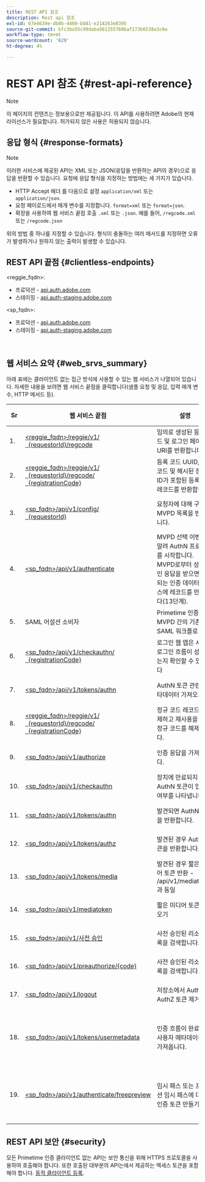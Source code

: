 ```yaml
---
title: REST API 참조
description: Rest api 참조
exl-id: 67e4639e-db0b-4400-bb81-e214263e8395
source-git-commit: bfc3ba55c99daba561255760baf273b6538a3c6e
workflow-type: tm+mt
source-wordcount: '629'
ht-degree: 4%

---
```


# REST API 참조 {#rest-api-reference}

>[!NOTE]
>
>이 페이지의 컨텐츠는 정보용으로만 제공됩니다. 이 API를 사용하려면 Adobe의 현재 라이선스가 필요합니다. 허가되지 않은 사용은 허용되지 않습니다.

## 응답 형식 {#response-formats}


>[!NOTE]
>
> 이러한 서비스에 제공된 API는 XML 또는 JSON(응답을 반환하는 API의 경우)으로 응답을 반환할 수 있습니다. 요청에 응답 형식을 지정하는 방법에는 세 가지가 있습니다.
>
>* HTTP Accept 헤더 를 다음으로 설정 `application/xml` 또는 `application/json`.
>* 요청 페이로드에서 매개 변수를 지정합니다. `format=xml` 또는 `format=json`.
>* 확장을 사용하여 웹 서비스 끝점 호출 `.xml` 또는 `.json`. 예를 들어, `/regcode.xml` 또는 `/regcode.json`
>
>위의 방법 중 하나를 지정할 수 있습니다. 형식이 충돌하는 여러 메서드를 지정하면 오류가 발생하거나 원하지 않는 출력이 발생할 수 있습니다.

## REST API 끝점 {#clientless-endpoints}

&lt;reggie_fqdn>:

* 프로덕션 - [api.auth.adobe.com](http://api.auth.adobe.com/)
* 스테이징 - [api.auth-staging.adobe.com](http://api.auth-staging.adobe.com/)

&lt;sp_fqdn>:

* 프로덕션 - [api.auth.adobe.com](http://api.auth.adobe.com/)
* 스테이징 - [api.auth-staging.adobe.com](http://api.auth-staging.adobe.com/)

</br>


## 웹 서비스 요약 {#web_srvs_summary}

아래 표에는 클라이언트 없는 접근 방식에 사용할 수 있는 웹 서비스가 나열되어 있습니다. 자세한 내용을 보려면 웹 서비스 끝점을 클릭합니다(샘플 요청 및 응답, 입력 매개 변수, HTTP 메서드 등).


| Sr | 웹 서비스 끝점 | 설명 | <!--[Diag.  </br>Ref](http://tve.helpdocsonline.com/api-reference-v2-test#illustration)-->. | 호스팅 위치 | 호출자 |
| --- | --- | --- | --- | --- | --- |
| 1. | [&lt;reggie_fqdn>/reggie/v1/  </br>  {requestorId}/regcode](/help/authentication/registration-code-request.md) | 임의로 생성된 등록 코드 및 로그인 페이지 URI를 반환합니다. | 2 | Adobe  </br>코드 서비스 등록 | 스마트 장치 |
| 2. | [&lt;reggie_fqdn>/reggie/v1/  </br>  {requestorId}/regcode/  </br>  {registrationCode}](/help/authentication/return-registration-record.md) | 등록 코드 UUID, 등록 코드 및 해시된 장치 ID가 포함된 등록 코드 레코드를 반환합니다. | 8 | Adobe  </br>코드 서비스 등록 | Primetime 인증 |
| 3. | [&lt;sp_fqdn>/api/v1/config/  </br>  {requestorId}](/help/authentication/provide-mvpd-list.md) | 요청자에 대해 구성된 MVPD 목록을 반환합니다. | 5 | Adobe  </br>Primetime  </br>인증  </br>서비스 | 로그인  </br>웹  </br>앱 |
| 4. | [&lt;sp_fqdn>/api/v1/authenticate](/help/authentication/initiate-authentication.md) | MVPD 선택 이벤트를 알려 AuthN 프로세스를 시작합니다. MVPD로부터 성공적인 응답을 받으면 조정되는 인증 데이터베이스에 레코드를 만듭니다(13단계). | 7 | Adobe  </br>Primetime  </br>인증  </br>서비스 | 로그인  </br>웹  </br>앱 |
| 5. | SAML 어설션 소비자 | Primetime 인증과 MVPD 간의 기존 SAML 워크플로 | 13 | Primetime  </br>인증  </br>서비스 | Primetime 인증 |
| 6. | [&lt;sp_fqdn>/api/v1/checkauthn/  </br>  {registrationCode}](/help/authentication/check-authentication-flow-by-second-screen-web-app.md) | 로그인 웹 앱은 시도한 로그인 흐름이 성공했는지 확인할 수 있습니다 |  | Primetime  </br>인증   </br>서비스 | 로그인   </br>웹   </br>앱 |
| 7. | [&lt;sp_fqdn>/api/v1/tokens/authn](/help/authentication/retrieve-authentication-token.md) | AuthN 토큰 관련 메타데이터 가져오기 | 15 | Primetime  </br>인증  </br>서비스 | 스마트 장치 |
| 8. | [&lt;reggie_fqdn>/reggie/v1/  </br>  {requestorId}/regcode/  </br>  {registrationCode}](/help/authentication/delete-registration-record.md) | 정규 코드 레코드를 삭제하고 재사용을 위해 정규 코드를 해제합니다. | 16 | Adobe  </br>코드 서비스 등록 | Primetime 인증 |
| 9. | [&lt;sp_fqdn>/api/v1/authorize](/help/authentication/initiate-authorization.md) | 인증 응답을 가져옵니다. | 17 | Primetime  </br>인증  </br>서비스 | 스마트 장치 |
| 10. | [&lt;sp_fqdn>/api/v1/checkauthn](/help/authentication/check-authentication-token.md) | 장치에 만료되지 않은 AuthN 토큰이 있는지 여부를 나타냅니다. |  | Primetime  </br>인증  </br>서비스 | 스마트 장치 |
| 11. | [&lt;sp_fqdn>/api/v1/tokens/authn](/help/authentication/retrieve-authentication-token.md) | 발견되면 AuthN 토큰을 반환합니다. |  | Primetime  </br>인증  </br>서비스 | 스마트 장치 |
| 12. | [&lt;sp_fqdn>/api/v1/tokens/authz](/help/authentication/retrieve-authorization-token.md) | 발견된 경우 AuthZ 토큰을 반환합니다. |  | Primetime  </br>인증  </br>서비스 | 스마트 장치 |
| 13. | [&lt;sp_fqdn>/api/v1/tokens/media](/help/authentication/obtain-short-media-token.md) | 발견된 경우 짧은 미디어 토큰 반환 - /api/v1/mediatoken과 동일 |  | Primetime  </br>인증  </br>서비스 | 스마트 장치 |
| 14. | [&lt;sp_fqdn>/api/v1/mediatoken](/help/authentication/obtain-short-media-token.md) | 짧은 미디어 토큰 가져오기 |  | Primetime  </br>인증  </br>서비스 | 스마트 장치 |
| 15. | [&lt;sp_fqdn>/api/v1/사전 승인](/help/authentication/retrieve-list-of-preauthorized-resources.md) | 사전 승인된 리소스 목록을 검색합니다. |  | Primetime  </br>인증  </br>서비스 | 스마트 장치 |
| 16. | [&lt;sp_fqdn>/api/v1/preauthorize/{code}](/help/authentication/retrieve-list-of-preauthorized-resources-by-second-screen-web-app.md) | 사전 승인된 리소스 목록을 검색합니다. |  | Primetime  </br>인증  </br>서비스 | 로그인 웹 앱 |
| 17. | [&lt;sp_fqdn>/api/v1/logout](/help/authentication/initiate-logout.md) | 저장소에서 AuthN 및 AuthZ 토큰 제거 |  | Primetime  </br>인증   </br>서비스 | 스마트 장치 |
| 18. | [&lt;sp_fqdn>/api/v1/tokens/usermetadata](/help/authentication/user-metadata.md) | 인증 흐름이 완료된 후 사용자 메타데이터를 가져옵니다. | 해당 사항 없음 | 해당 사항 없음 | 스마트 장치 |
| 19. | [&lt;sp_fqdn>/api/v1/authenticate/freepreview](/help/authentication/free-preview-for-temp-pass-and-promotional-temp-pass.md) | 임시 패스 또는 프로모션 임시 패스에 대한 인증 토큰 만들기 | 해당 사항 없음 | Primetime  </br>인증  </br>서비스 | 스마트 장치 |


## REST API 보안 {#security}

모든 Primetime 인증 클라이언트 없는 API는 보안 통신을 위해 HTTPS 프로토콜을 사용하여 호출해야 합니다. 또한 호출된 대부분의 API는에서 제공하는 액세스 토큰을 포함해야 합니다. [동적 클라이언트 등록](/help/authentication/dynamic-client-registration.md).
